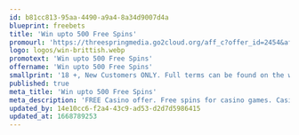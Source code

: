 ```yaml
---
id: b81cc813-95aa-4490-a9a4-8a34d9007d4a
blueprint: freebets
title: 'Win upto 500 Free Spins'
promourl: 'https://threespringmedia.go2cloud.org/aff_c?offer_id=2454&aff_id=2115'
logo: logos/win-brittish.webp
promotext: 'Win upto 500 Free Spins'
offername: 'Win upto 500 Free Spins'
smallprint: '18 +, New Customers ONLY. Full terms can be found on the website'
published: true
meta_title: 'Win upto 500 Free Spins'
meta_description: 'FREE Casino offer. Free spins for casino games. Casino gambling games. Free games for new customers. Win money from our casino offers'
updated_by: 14e10cc6-f2a4-43c9-ad53-d2d7d5986415
updated_at: 1668789253
---
```


